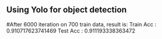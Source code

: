 ## Using Yolo for object detection
#After 6000 iteration on 700 train data, result is:
Train Acc : 0.910717623741469
Test Acc  : 0.911193338363472
